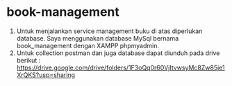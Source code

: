 # book-management

1. Untuk menjalankan service management buku di atas diperlukan database. Saya menggunakan database MySql bernama book_management dengan XAMPP phpmyadmin.
2. Untuk collection postman dan juga database dapat diunduh pada drive berikut : https://drive.google.com/drive/folders/1F3oQq0r60VjItvwsyMc8Zw85je1XrQKS?usp=sharing
